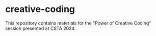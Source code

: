# creative-coding
This repository contains materials for the "Power of Creative Coding" session presented at CSTA 2024.
